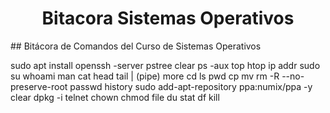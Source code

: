 <h1 align="center"> Bitacora Sistemas Operativos </h1>
## Bitácora de Comandos del Curso de Sistemas Operativos

sudo apt install openssh -server
pstree
clear
ps -aux
top
htop
ip addr
sudo su
whoami
man
cat
head
tail
| (pipe)
more
cd
ls
pwd
cp
mv
rm -R --no-preserve-root
passwd
history
sudo add-apt-repository ppa:numix/ppa -y
clear
dpkg -i
telnet
chown
chmod
file 
du 
stat
df
kill
